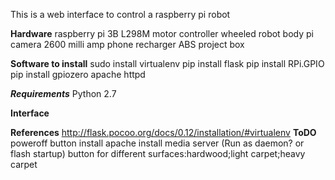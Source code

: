 This is a web interface to control a raspberry pi robot

**Hardware**
raspberry pi 3B
L298M motor controller
wheeled robot body
pi camera
2600 milli amp phone recharger
ABS project box

**Software to install**
sudo install virtualenv
pip install flask
pip install RPi.GPIO
pip install gpiozero
apache httpd

***Requirements***
Python 2.7

**Interface**

**References**
http://flask.pocoo.org/docs/0.12/installation/#virtualenv
**ToDO**
poweroff button
install apache
install media server (Run as daemon? or flash startup)
button for different surfaces:hardwood;light carpet;heavy carpet
